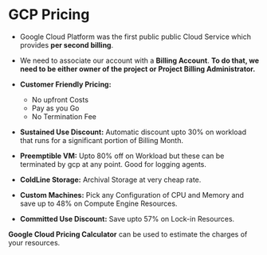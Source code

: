 # GCP Pricing

- Google Cloud Platform was the first public public Cloud Service which provides **per second billing**.
- We need to associate our account with a **Billing Account**. **To do that, we need to be either owner of the project or Project Billing Administrator.**
- **Customer Friendly Pricing:**
  - No upfront Costs
  - Pay as you Go
  - No Termination Fee
    
- **Sustained Use Discount:** Automatic discount upto 30% on workload that runs for a significant portion of Billing Month.
- **Preemptible VM:** Upto 80% off on Workload but these can be terminated by gcp at any point. Good for logging agents.
- **ColdLine Storage:** Archival Storage at very cheap rate.
- **Custom Machines:** Pick any Configuration of CPU and Memory and save up to 48% on Compute Engine Resources.
- **Committed Use Discount:** Save upto 57% on Lock-in Resources.

**Google Cloud Pricing Calculator** can be used to estimate the charges of your resources.
